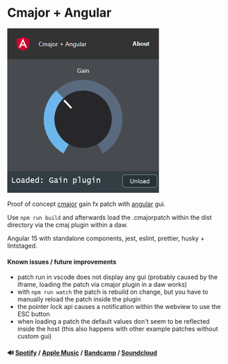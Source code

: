 # Cmajor + Angular

![cmajorpatch screenshot](screenshot.png)

Proof of concept [cmajor] gain fx patch with [angular] gui.

Use `npm run build` and afterwards load the .cmajorpatch within the dist directory via the cmaj plugin within a daw.

Angular 15 with standalone components, jest, eslint, prettier, husky + lintstaged.

#### Known issues / future improvements

- patch run in vscode does not display any gui (probably caused by the iframe, loading the patch via cmajor plugin in a
  daw works)
- with `npm run watch` the patch is rebuild on change, but you have to manually reload the patch inside the plugin
- the pointer lock api causes a notification within the webview to use the ESC button
- when loading a patch the default values don't seem to be reflected inside the host (this also happens with other
  example patches without custom gui)

#### 🔊 [Spotify] / [Apple Music] / [Bandcamp] / [Soundcloud]

[cmajor]: https://github.com/SoundStacks/cmajor
[angular]: https://angular.io/
[Spotify]: https://open.spotify.com/artist/2jOQrKX3rRoZORPfFcXaYU
[Apple Music]: https://music.apple.com/us/artist/loowps/1326334750
[Bandcamp]: https://loowps.bandcamp.com
[Soundcloud]: https://soundcloud.com/loowps
